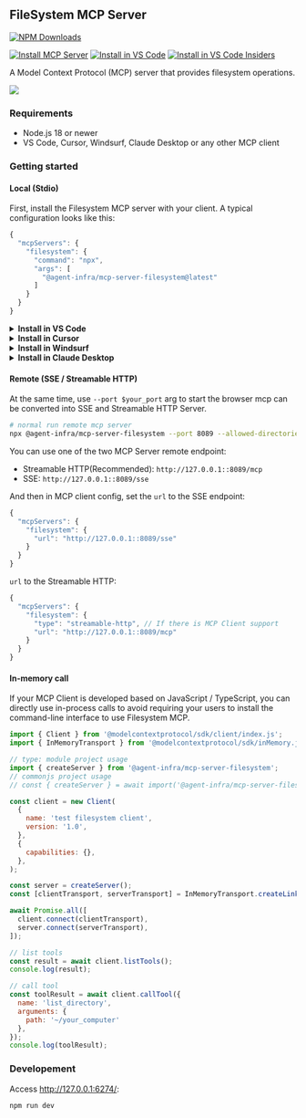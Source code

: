 ## FileSystem MCP Server

[![NPM Downloads](https://img.shields.io/npm/d18m/@agent-infra/mcp-server-filesystem)](https://www.npmjs.com/package/@agent-infra/mcp-server-filesystem)

[![Install MCP Server](https://cursor.com/deeplink/mcp-install-dark.svg)](https://cursor.com/install-mcp?name=filesystem&config=eyJjb21tYW5kIjoibnB4IEBhZ2VudC1pbmZyYS9tY3Atc2VydmVyLWZpbGVzeXN0ZW1AbGF0ZXN0In0%3D) [<img src="https://img.shields.io/badge/VS_Code-VS_Code?style=flat-square&label=Install%20Server&color=0098FF" alt="Install in VS Code">](https://insiders.vscode.dev/redirect?url=vscode%253Amcp%252Finstall%253F%257B%2522name%2522%253A%2522filesystem%2522%252C%2522filesystem%2522%253A%2522npx%2522%252C%2522args%2522%253A%255B%2522%2540agent-infra%252Fmcp-server-filesystem%2540latest%2522%255D%257D) [<img alt="Install in VS Code Insiders" src="https://img.shields.io/badge/VS_Code_Insiders-VS_Code_Insiders?style=flat-square&label=Install%20Server&color=24bfa5">](https://insiders.vscode.dev/redirect?url=vscode-insiders%253Amcp%252Finstall%253F%257B%2522name%2522%253A%2522filesystem%2522%252C%2522filesystem%2522%253A%2522npx%2522%252C%2522args%2522%253A%255B%2522%2540agent-infra%252Fmcp-server-filesystem%2540latest%2522%255D%257D)


A Model Context Protocol (MCP) server that provides filesystem operations.

![](https://github.com/user-attachments/assets/60f9363b-f60f-454b-9673-f28378d00a2a)


### Requirements

- Node.js 18 or newer
- VS Code, Cursor, Windsurf, Claude Desktop or any other MCP client


### Getting started

#### Local (Stdio)

First, install the Filesystem MCP server with your client. A typical configuration looks like this:

```js
{
  "mcpServers": {
    "filesystem": {
      "command": "npx",
      "args": [
        "@agent-infra/mcp-server-filesystem@latest"
      ]
    }
  }
}
```


<details><summary><b>Install in VS Code</b></summary>

You can also install the Filesystem MCP server using the VS Code CLI:

```bash
# For VS Code
code --add-mcp '{"name":"filesystem","command":"npx","args":["@agent-infra/mcp-server-filesystem@latest"]}'
```

After installation, the Filesystem MCP server will be available for use with your GitHub Copilot agent in VS Code.
</details>

<details>
<summary><b>Install in Cursor</b></summary>

Go to `Cursor Settings` -> `MCP` -> `Add new MCP Server`. Name to your liking, use `command` type with the command `npx @agent-infra/mcp-server-filesystem`. You can also verify config or add command like arguments via clicking `Edit`.

```js
{
  "mcpServers": {
    "filesystem": {
      "command": "npx",
      "args": [
        "@agent-infra/mcp-server-filesystem@latest",
        "--allowed-directories /tmp"
      ]
    }
  }
}
```
</details>

<details>
<summary><b>Install in Windsurf</b></summary>

Follow Windsuff MCP [documentation](https://docs.windsurf.com/windsurf/cascade/mcp). Use following configuration:

```js
{
  "mcpServers": {
    "filesystem": {
      "command": "npx",
      "args": [
        "@agent-infra/mcp-server-filesystem@latest",
        "--allowed-directories /tmp"
      ]
    }
  }
}
```
</details>

<details>
<summary><b>Install in Claude Desktop</b></summary>

Follow the MCP install [guide](https://modelcontextprotocol.io/quickstart/user), use following configuration:

```js
{
  "mcpServers": {
    "filesystem": {
      "command": "npx",
      "args": [
        "@agent-infra/mcp-server-filesystem@latest",
        "--allowed-directories /tmp"
      ]
    }
  }
}
```
</details>

#### Remote (SSE / Streamable HTTP)

At the same time, use `--port $your_port` arg to start the browser mcp can be converted into SSE and Streamable HTTP Server.


```bash
# normal run remote mcp server
npx @agent-infra/mcp-server-filesystem --port 8089 --allowed-directories <dir>
```

You can use one of the two MCP Server remote endpoint:
- Streamable HTTP(Recommended): `http://127.0.0.1::8089/mcp`
- SSE: `http://127.0.0.1::8089/sse`


And then in MCP client config, set the `url` to the SSE endpoint:

```js
{
  "mcpServers": {
    "filesystem": {
      "url": "http://127.0.0.1::8089/sse"
    }
  }
}
```

`url` to the Streamable HTTP:

```js
{
  "mcpServers": {
    "filesystem": {
      "type": "streamable-http", // If there is MCP Client support
      "url": "http://127.0.0.1::8089/mcp"
    }
  }
}
```

#### In-memory call

If your MCP Client is developed based on JavaScript / TypeScript, you can directly use in-process calls to avoid requiring your users to install the command-line interface to use Filesystem MCP.

```js
import { Client } from '@modelcontextprotocol/sdk/client/index.js';
import { InMemoryTransport } from '@modelcontextprotocol/sdk/inMemory.js';

// type: module project usage
import { createServer } from '@agent-infra/mcp-server-filesystem';
// commonjs project usage
// const { createServer } = await import('@agent-infra/mcp-server-filesystem')

const client = new Client(
  {
    name: 'test filesystem client',
    version: '1.0',
  },
  {
    capabilities: {},
  },
);

const server = createServer();
const [clientTransport, serverTransport] = InMemoryTransport.createLinkedPair();

await Promise.all([
  client.connect(clientTransport),
  server.connect(serverTransport),
]);

// list tools
const result = await client.listTools();
console.log(result);

// call tool
const toolResult = await client.callTool({
  name: 'list_directory',
  arguments: {
    path: '~/your_computer'
  },
});
console.log(toolResult);
```

### Developement

Access http://127.0.0.1:6274/:

```bash
npm run dev
```
